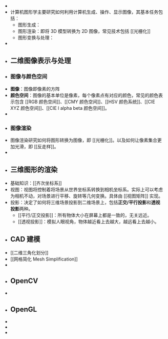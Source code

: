 -
- 计算机图形学主要研究如何利用计算机生成、操作、显示图像，其基本任务包括：
	- 图形生成：
	- 图形渲染：即将 3D 模型转换为 2D 图像，常见技术包括 [[光栅化]]
	- 图形变换与处理：
-
- ## 二维图像表示与处理
- ### 图像与颜色空间
- **图像**：图像即像素的方阵
- **颜色空间**：图像的基本单位是像素，每个像素点有对应的颜色，常见的颜色表示包含 [[RGB 颜色空间]]、[[CMY 颜色空间]]、[[HSV 颜色系统]]、[[CIE XYZ 颜色空间]]、[[CIE l alpha beta 颜色空间]]。
-
- ### 图像渲染
- 图像渲染研究如何将图形转换为图像，即 [[光栅化]]。以及如何让像素集合更加光滑，即 [[反走样]]。
-
- ## 三维图形的渲染
- 基础知识：[[齐次坐标系]]
- 视图：视图将控制着将场景从世界坐标系转换到相机坐标系。实际上可以考虑为相机不动，对场景进行平移、旋转等几何变换。具体由 [[视图矩阵]] 实现。
- 投影：决定了如何将三维场景投影到二维场景上，包括**正交/平行投影**和**透视投影**两种。
	- [[平行/正交投影]]：所有物体大小在屏幕上都是一致的，无关远近。
	- [[透视投影]]：模拟人眼视角，物体越近看上去越大，越远看上去越小。
- ## CAD 建模
- [[二维三角化划分]]
- [[网格简化 Mesh Simplification]]
-
- ## OpenCV
-
- ## OpenGL
-
-
-